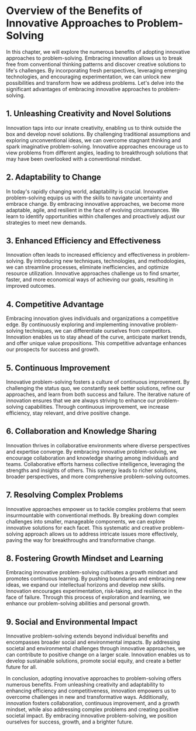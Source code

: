 Overview of the Benefits of Innovative Approaches to Problem-Solving
===============================================================================

In this chapter, we will explore the numerous benefits of adopting innovative approaches to problem-solving. Embracing innovation allows us to break free from conventional thinking patterns and discover creative solutions to life's challenges. By incorporating fresh perspectives, leveraging emerging technologies, and encouraging experimentation, we can unlock new possibilities and transform how we address problems. Let's delve into the significant advantages of embracing innovative approaches to problem-solving.

**1. Unleashing Creativity and Novel Solutions**
------------------------------------------------

Innovation taps into our innate creativity, enabling us to think outside the box and develop novel solutions. By challenging traditional assumptions and exploring unconventional ideas, we can overcome stagnant thinking and spark imaginative problem-solving. Innovative approaches encourage us to view problems from different angles, leading to breakthrough solutions that may have been overlooked with a conventional mindset.

**2. Adaptability to Change**
-----------------------------

In today's rapidly changing world, adaptability is crucial. Innovative problem-solving equips us with the skills to navigate uncertainty and embrace change. By embracing innovative approaches, we become more adaptable, agile, and resilient in the face of evolving circumstances. We learn to identify opportunities within challenges and proactively adjust our strategies to meet new demands.

**3. Enhanced Efficiency and Effectiveness**
--------------------------------------------

Innovation often leads to increased efficiency and effectiveness in problem-solving. By introducing new techniques, technologies, and methodologies, we can streamline processes, eliminate inefficiencies, and optimize resource utilization. Innovative approaches challenge us to find smarter, faster, and more economical ways of achieving our goals, resulting in improved outcomes.

**4. Competitive Advantage**
----------------------------

Embracing innovation gives individuals and organizations a competitive edge. By continuously exploring and implementing innovative problem-solving techniques, we can differentiate ourselves from competitors. Innovation enables us to stay ahead of the curve, anticipate market trends, and offer unique value propositions. This competitive advantage enhances our prospects for success and growth.

**5. Continuous Improvement**
-----------------------------

Innovative problem-solving fosters a culture of continuous improvement. By challenging the status quo, we constantly seek better solutions, refine our approaches, and learn from both success and failure. The iterative nature of innovation ensures that we are always striving to enhance our problem-solving capabilities. Through continuous improvement, we increase efficiency, stay relevant, and drive positive change.

**6. Collaboration and Knowledge Sharing**
------------------------------------------

Innovation thrives in collaborative environments where diverse perspectives and expertise converge. By embracing innovative problem-solving, we encourage collaboration and knowledge sharing among individuals and teams. Collaborative efforts harness collective intelligence, leveraging the strengths and insights of others. This synergy leads to richer solutions, broader perspectives, and more comprehensive problem-solving outcomes.

**7. Resolving Complex Problems**
---------------------------------

Innovative approaches empower us to tackle complex problems that seem insurmountable with conventional methods. By breaking down complex challenges into smaller, manageable components, we can explore innovative solutions for each facet. This systematic and creative problem-solving approach allows us to address intricate issues more effectively, paving the way for breakthroughs and transformative change.

**8. Fostering Growth Mindset and Learning**
--------------------------------------------

Embracing innovative problem-solving cultivates a growth mindset and promotes continuous learning. By pushing boundaries and embracing new ideas, we expand our intellectual horizons and develop new skills. Innovation encourages experimentation, risk-taking, and resilience in the face of failure. Through this process of exploration and learning, we enhance our problem-solving abilities and personal growth.

**9. Social and Environmental Impact**
--------------------------------------

Innovative problem-solving extends beyond individual benefits and encompasses broader social and environmental impacts. By addressing societal and environmental challenges through innovative approaches, we can contribute to positive change on a larger scale. Innovation enables us to develop sustainable solutions, promote social equity, and create a better future for all.

In conclusion, adopting innovative approaches to problem-solving offers numerous benefits. From unleashing creativity and adaptability to enhancing efficiency and competitiveness, innovation empowers us to overcome challenges in new and transformative ways. Additionally, innovation fosters collaboration, continuous improvement, and a growth mindset, while also addressing complex problems and creating positive societal impact. By embracing innovative problem-solving, we position ourselves for success, growth, and a brighter future.
